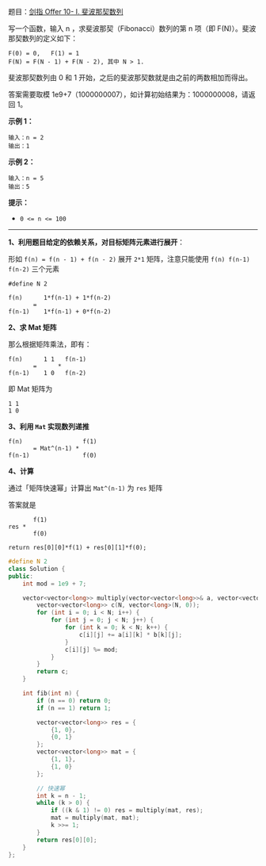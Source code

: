 题目：[剑指 Offer 10- I. 斐波那契数列](https://leetcode.cn/problems/fei-bo-na-qi-shu-lie-lcof/)

写一个函数，输入 n ，求斐波那契（Fibonacci）数列的第 n 项（即 F(N)）。斐波那契数列的定义如下：

```
F(0) = 0,   F(1) = 1
F(N) = F(N - 1) + F(N - 2), 其中 N > 1.
```

斐波那契数列由 0 和 1 开始，之后的斐波那契数就是由之前的两数相加而得出。

答案需要取模 1e9+7（1000000007），如计算初始结果为：1000000008，请返回 1。

**示例 1：**

```
输入：n = 2
输出：1
```

**示例 2：**

```
输入：n = 5
输出：5
```

**提示：**

- `0 <= n <= 100`

---

**1、利用题目给定的依赖关系，对目标矩阵元素进行展开**：

形如 `f(n) = f(n - 1) + f(n - 2)` 展开 `2*1` 矩阵，注意只能使用 `f(n) f(n-1) f(n-2)` 三个元素

```
#define N 2

f(n)      1*f(n-1) + 1*f(n-2)
       =
f(n-1)    1*f(n-1) + 0*f(n-2)
```

**2、求 Mat 矩阵**

那么根据矩阵乘法，即有：

```
f(n)      1 1   f(n-1)
       =      *
f(n-1)    1 0   f(n-2)
```

即 Mat 矩阵为

```
1 1
1 0
```

**3、利用 `Mat` 实现数列递推**

```
f(n)         		 f(1)
       = Mat^(n-1) *
f(n-1)       		 f(0)
```

**4、计算**

通过「矩阵快速幂」计算出 `Mat^(n-1)` 为 `res` 矩阵

答案就是

```
	   f(1)
res * 
	   f(0)
	   
return res[0][0]*f(1) + res[0][1]*f(0);
```



```c++
#define N 2
class Solution {
public:
    int mod = 1e9 + 7;

    vector<vector<long>> multiply(vector<vector<long>>& a, vector<vector<long>>& b) {
        vector<vector<long>> c(N, vector<long>(N, 0));
        for (int i = 0; i < N; i++) {
            for (int j = 0; j < N; j++) {
                for (int k = 0; k < N; k++) {
                    c[i][j] += a[i][k] * b[k][j];
                }
                c[i][j] %= mod;
            }
        }
        return c;
    }

    int fib(int n) {
        if (n == 0) return 0;
        if (n == 1) return 1;

        vector<vector<long>> res = {
            {1, 0},
            {0, 1}
        };
        vector<vector<long>> mat = {
            {1, 1},
            {1, 0}
        };

        // 快速幂
        int k = n - 1;
        while (k > 0) {
            if ((k & 1) != 0) res = multiply(mat, res);
            mat = multiply(mat, mat);
            k >>= 1;
        }
        return res[0][0];
    }
};
```



